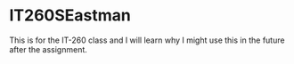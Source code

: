 # IT260SEastman
This is for the IT-260 class and I will learn why I might use this in the future after the assignment.
